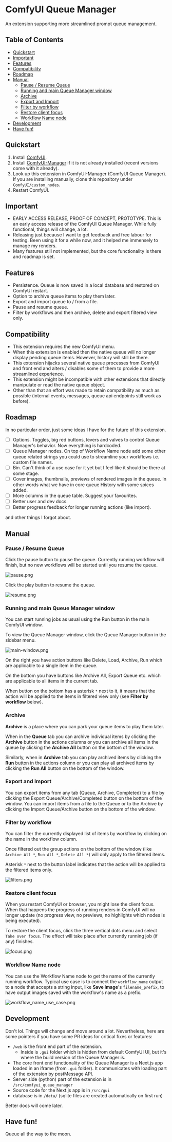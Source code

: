 # ComfyUI Queue Manager

An extension supporting more streamlined prompt queue management.

## Table of Contents
- [Quickstart](#quickstart)
- [Important](#important)
- [Features](#features)
- [Compatibility](#compatibility)
- [Roadmap](#roadmap)
- [Manual](#manual)
  - [Pause / Resume Queue](#pause--resume-queue)
  - [Running and main Queue Manager window](#running-and-main-queue-manager-window)
  - [Archive](#archive)
  - [Export and Import](#export-and-import)
  - [Filter by workflow](#filter-by-workflow)
  - [Restore client focus](#restore-client-focus)
  - [Workflow Name node](#workflow-name-node)
- [Development](#development)
- [Have fun!](#have-fun)

## Quickstart

1. Install [ComfyUI](https://docs.comfy.org/get_started).
2. Install [ComfyUI-Manager](https://github.com/ltdrdata/ComfyUI-Manager) if it is not already installed (recent versions come with it already).
3. Look up this extension in ComfyUI-Manager (ComfyUI Queue Manager). If you are installing manually, clone this repository under `ComfyUI/custom_nodes`.
4. Restart ComfyUI.

## Important

- EARLY ACCESS RELEASE, PROOF OF CONCEPT, PROTOTYPE. This is an early access release of the ComfyUI Queue Manager. While fully functional, things will change, a lot.
- Releasing just because I want to get feedback and free labour for testing. Been using it for a while now, and it helped me immensely to manage my renders.
- Many features still not implemented, but the core functionality is there and roadmap is set.

## Features
- Persistence. Queue is now saved in a local database and restored on ComfyUI restart.
- Option to archive queue items to play them later.
- Export and import queue to / from a file.
- Pause and resume queue.
- Filter by workflows and then archive, delete and export filtered view only.

## Compatibility
- This extension requires the new ComfyUI menu.
- When this extension is enabled then the native queue will no longer display pending queue items. However, history will still be there.
- This extension hijacks several native queue processes from ComfyUI and front end and alters / disables some of them to provide a more streamlined experience.
- This extension might be incompatible with other extensions that directly manipulate or read the native queue object.
- Other than that an effort was made to retain compatibility as much as possible (internal events, messages, queue api endpoints still work as before).

## Roadmap
In no particular order, just some ideas I have for the future of this extension.
- [ ] Options. Toggles, big red buttons, levers and valves to control Queue Manager's behavior. Now everything is hardcoded.
- [ ] Queue Manager nodes. On top of Workflow Name node add some other queue related strings you could use to streamline your workflows i.e. custom file names.
- [ ] Bin. Can't think of a use case for it yet but I feel like it should be there at some stage.
- [ ] Cover images, thumbnails, previews of rendered images in the queue. In other words what we have in core queue History with some spices added.
- [ ] More columns in the queue table. Suggest your favourites.
- [ ] Better user and dev docs.
- [ ] Better progress feedback for longer running actions (like import).

and other things I forgot about.

## Manual
### Pause / Resume Queue
Click the pause button to pause the queue.
Currently running workflow will finish, but no new workflows will be started until you resume the queue.

![pause.png](readme-img/pause.png)

Click the play button to resume the queue.

![resume.png](readme-img/resume.png)

### Running and main Queue Manager window
You can start running jobs as usual using the Run button in the main ComfyUI window.

To view the Queue Manager window, click the Queue Manager button in the sidebar menu.

![main-window.png](readme-img/main-window.png)

On the right you have action buttons like Delete, Load, Archive, Run which are applicable to a single item in the queue.

On the bottom you have buttons like Archive All, Export Queue etc. which are applicable to all items in the current tab.

When button on the bottom has a asterisk `*` next to it, it means that the action will be applied to the items in filtered view only (see **Filter by workflow** below).


### Archive
**Archive** is a place where you can park your queue items to play them later.

When in the **Queue** tab you can archive individual items by clicking the **Archive** button in the actions columns or you can archive all items in the queue by clicking the **Archive All** button on the bottom of the window.

Similarly, when in **Archive** tab you can play archived items by clicking the **Run** button in the actions column or you can play all archived items by clicking the **Run All** button on the bottom of the window.

### Export and Import

You can export items from any tab (Queue, Archive, Completed) to a file by clicking the Export Queue/Archive/Completed button on the bottom of the window.
You can import items from a file to the Queue or to the Archive by clicking the Import Queue/Archive button on the bottom of the window.

### Filter by workflow
You can filter the currently displayed list of items by workflow by clicking on the name in the workflow column.

Once filtered out the group actions on the bottom of the window (like `Archive All *`, `Run All *`, `Delete All *`) will only apply to the filtered items.

Asterisk `*` next to the button label indicates that the action will be applied to the filtered items only.

![filters.png](readme-img/filters.png)

### Restore client focus
When you restart ComfyUI or browser, you might lose the client focus. When that happens the progress of running renders in ComfyUI will no longer update (no progress view, no previews, no highlights which nodes is being executed).

To restore the client focus, click the three vertical dots menu and select `Take over focus`. The effect will take place after currently running job (if any) finishes.

![focus.png](readme-img/focus.png)

### Workflow Name node
You can use the Workflow Name node to get the name of the currently running workflow.
Typical use case is to connect the `workflow_name` output to a node that accepts a string input, like **Save Image**'s `filename_prefix`, to have output images saved with the workflow's name as a prefix.

![workflow_name_use_case.png](web/docs/workflow_name_use_case.png)

## Development
Don't lol. Things will change and move around a lot.
Nevertheless, here are some pointers if you have some PR ideas for critical fixes or features:
- `/web` is the front end part of the extension.
  - Inside is `.gui` folder which is hidden from default ComfyUI UI, but it's where the build version of the Queue Manager is.
- The core front end functionality of the Queue Manager is a Next.js app loaded in an iframe (from  `.gui` folder). It communicates with loading part of the extension by postMessage API.
- Server side (python) part of the extension is in `/src/comfyui_queue_manager`
- Source code for the Next.js app is in `/src/gui`
- database is in `/data/` (sqlite files are created automatically on first run)

Better docs will come later.

## Have fun!
Queue all the way to the moon.
